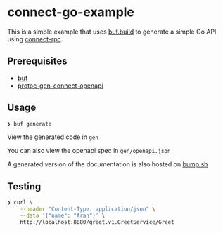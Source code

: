 connect-go-example
==================

This is a simple example that uses [buf.build](https://buf.build) to generate a simple Go API using [connect-rpc](https://connectrpc.com/).

## Prerequisites

- [buf](https://buf.build/docs/installation)
- [protoc-gen-connect-openapi](https://github.com/sudorandom/protoc-gen-connect-openapi)

## Usage

```bash
❯ buf generate
```

View the generated code in `gen`

You can also view the openapi spec in `gen/openapi.json`

A generated version of the documentation is also hosted on [bump.sh](https://bump.sh/aranw/doc/connect-go-example)

## Testing 

```bash
❯ curl \
    --header "Content-Type: application/json" \
    --data '{"name": "Aran"}' \
    http://localhost:8080/greet.v1.GreetService/Greet
```
